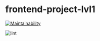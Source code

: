 # frontend-project-lvl1

[![Maintainability](https://api.codeclimate.com/v1/badges/1979eccfa5d90101d351/maintainability)](https://codeclimate.com/github/OliveMoor/frontend-project-lvl1/maintainability)

![lint](https://github.com/OliveMoor/frontend-project-lvl1/workflows/lint/badge.svg?branch=ESLint)
